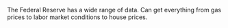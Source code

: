 The Federal Reserve has a wide range of data.  Can get everything from gas prices to labor market conditions to house prices.